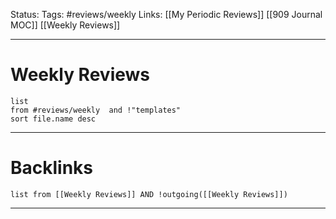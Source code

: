 Status:
Tags: #reviews/weekly 
Links: [[My Periodic Reviews]] [[909 Journal MOC]] [[Weekly Reviews]]
___
# Weekly Reviews
```dataview
list 
from #reviews/weekly  and !"templates"
sort file.name desc
```
___
# Backlinks
```dataview
list from [[Weekly Reviews]] AND !outgoing([[Weekly Reviews]])
```
___

